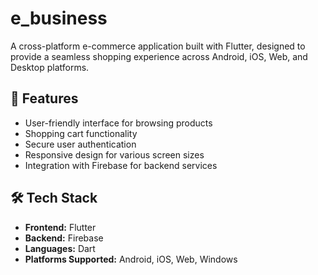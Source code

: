 # e_business

A cross-platform e-commerce application built with Flutter, designed to provide a seamless shopping experience across Android, iOS, Web, and Desktop platforms.

## 🚀 Features

- User-friendly interface for browsing products
- Shopping cart functionality
- Secure user authentication
- Responsive design for various screen sizes
- Integration with Firebase for backend services

## 🛠️ Tech Stack

- **Frontend:** Flutter
- **Backend:** Firebase
- **Languages:** Dart
- **Platforms Supported:** Android, iOS, Web, Windows
